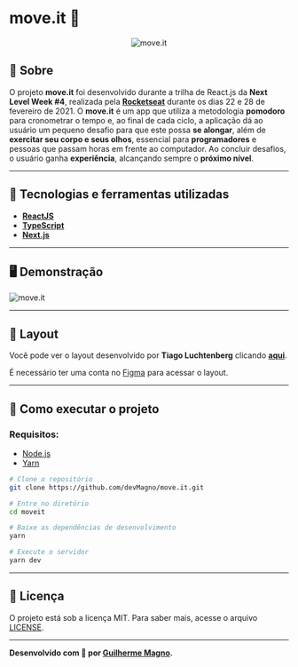 <h1>move.it 🏃</h1>
<p align="center">
	<img src="https://i.imgur.com/QGknJd8.png" alt="move.it" title="move.it">
</p>

## 📖 Sobre 
<p>
O projeto <b>move.it</b> foi desenvolvido durante a trilha de React.js da <b>Next Level Week #4</b>, realizada pela <b><a href="https://github.com/rocketseat">Rocketseat</a></b> durante os dias 22 e 28 de fevereiro de 2021. O <b>move.it</b> é um app que utiliza a metodologia <b>pomodoro</b> para cronometrar o tempo e, ao final de cada ciclo, a aplicação dá ao usuário um pequeno desafio para que este possa <b>se alongar</b>, além de <b>exercitar seu corpo e seus olhos</b>, essencial para <b>programadores</b> e pessoas que passam horas em frente ao computador. Ao concluir desafios, o usuário ganha <b>experiência</b>, alcançando sempre o <b>próximo nível</b>.
</p>

---

## 🚀 Tecnologias e ferramentas utilizadas
- **[ReactJS](https://reactjs.org/)**
- **[TypeScript](https://www.typescriptlang.org/)**
- **[Next.js](https://nextjs.org/)**

---

## 🖥️ Demonstração
![move.it](https://i.imgur.com/rDbApOP.png)

---

## 🔖 Layout
Você pode ver o layout desenvolvido por **Tiago Luchtenberg** clicando **[aqui](https://www.figma.com/file/ge20pu3ofMOKoliUyKx1Nl/Move.it-1.0)**.

É necessário ter uma conta no [Figma](http://figma.com/) para acessar o layout.

---

## 🔧 Como executar o projeto
### Requisitos:
- [Node.js](https://nodejs.org/en/)
- [Yarn](https://yarnpkg.com/)

```bash
# Clone o repositório
git clone https://github.com/devMagno/move.it.git

# Entre no diretório
cd moveit

# Baixe as dependências de desenvolvimento
yarn

# Execute o servidor
yarn dev
```

---

## 📝 Licença

O projeto está sob a licença MIT. Para saber mais, acesse o arquivo [LICENSE](https://github.com/devMagno/move.it/blob/main/LICENSE).

---
**Desenvolvido com 💙 por [Guilherme Magno](https://github.com/devmagno/).**
